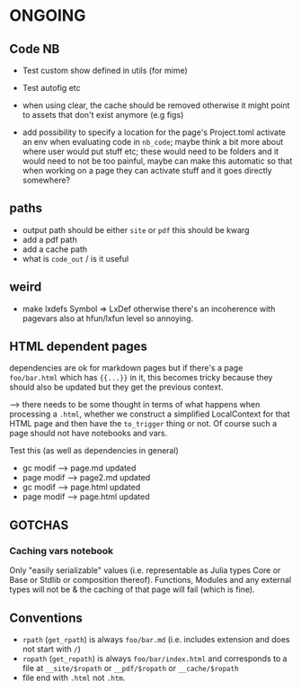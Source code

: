 # ONGOING

## Code NB

- Test custom show defined in utils (for mime)
- Test autofig etc
- when using clear, the cache should be removed otherwise it might point to assets that don't exist anymore (e.g figs)

- add possibility to specify a location for the page's Project.toml activate an env when evaluating code in `nb_code`; maybe think a bit more about where user would put stuff etc; these would need to be folders and it would need to not be too painful, maybe can make this automatic so that when working on a page they can activate stuff and it goes directly somewhere?

## paths

- output path should be either `site` or `pdf` this should be kwarg
- add a pdf path
- add a cache path
- what is `code_out` / is it useful

## weird

- make lxdefs Symbol => LxDef otherwise there's an incoherence with pagevars also at hfun/lxfun level so annoying.


## HTML dependent pages

dependencies are ok for markdown pages but if there's a page `foo/bar.html` which has `{{...}}` in it, this becomes tricky because they should also be updated but they get the previous context.

--> there needs to be some thought in terms of what happens when processing a `.html`, whether we construct a simplified LocalContext for that HTML page and then have the `to_trigger` thing or not.
Of course such a page should not have notebooks and vars.

Test this (as well as dependencies in general)

* gc modif --> page.md updated
* page modif --> page2.md updated
* gc modif --> page.html updated
* page modif --> page.html updated

## GOTCHAS

### Caching vars notebook

Only "easily serializable" values (i.e. representable as Julia types Core or Base or Stdlib or composition thereof).
Functions, Modules and any external types will not be & the caching of that page will fail (which is fine).

## Conventions

* `rpath` (`get_rpath`) is always `foo/bar.md` (i.e. includes extension and does not start with `/`)
* `ropath` (`get_ropath`) is always `foo/bar/index.html` and corresponds to a file at `__site/$ropath` or `__pdf/$ropath` or `__cache/$ropath`
* file end with `.html` not `.htm`.
